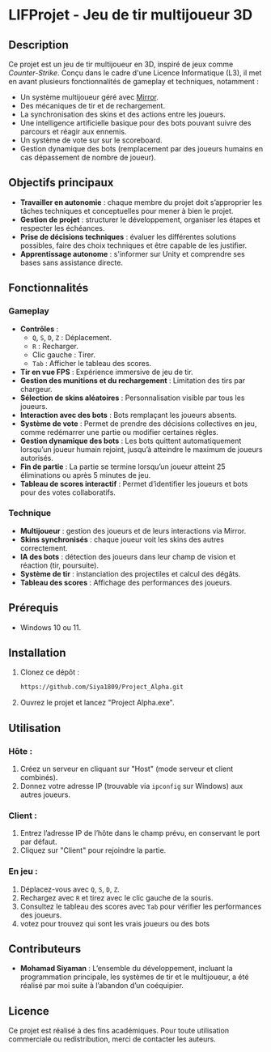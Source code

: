 # LIFProjet - Jeu de tir multijoueur 3D

## Description
Ce projet est un jeu de tir multijoueur en 3D, inspiré de jeux comme *Counter-Strike*. Conçu dans le cadre d'une Licence Informatique (L3), il met en avant plusieurs fonctionnalités de gameplay et techniques, notamment :
- Un système multijoueur géré avec [Mirror](https://mirror-networking.com/).
- Des mécaniques de tir et de rechargement.
- La synchronisation des skins et des actions entre les joueurs.
- Une intelligence artificielle basique pour des bots pouvant suivre des parcours et réagir aux ennemis.
- Un système de vote sur sur le scoreboard.
- Gestion dynamique des bots (remplacement par des joueurs humains en cas dépassement de nombre de joueur).

## Objectifs principaux
- **Travailler en autonomie** : chaque membre du projet doit s’approprier les tâches techniques et conceptuelles pour mener à bien le projet.
- **Gestion de projet** : structurer le développement, organiser les étapes et respecter les échéances.
- **Prise de décisions techniques** : évaluer les différentes solutions possibles, faire des choix techniques et être capable de les justifier.
- **Apprentissage autonome** : s'informer sur Unity et comprendre ses bases sans assistance directe.

## Fonctionnalités
### Gameplay
- **Contrôles** :
  - `Q`, `S`, `D`, `Z` : Déplacement.
  - `R` : Recharger.
  - Clic gauche : Tirer.
  - `Tab` : Afficher le tableau des scores.
- **Tir en vue FPS** : Expérience immersive de jeu de tir.
- **Gestion des munitions et du rechargement** : Limitation des tirs par chargeur.
- **Sélection de skins aléatoires** : Personnalisation visible par tous les joueurs.
- **Interaction avec des bots** : Bots remplaçant les joueurs absents.
- **Système de vote** : Permet de prendre des décisions collectives en jeu, comme redémarrer une partie ou modifier certaines règles.
- **Gestion dynamique des bots** : Les bots quittent automatiquement lorsqu’un joueur humain rejoint, jusqu’à atteindre le maximum de joueurs autorisés.
- **Fin de partie** : La partie se termine lorsqu’un joueur atteint 25 éliminations ou après 5 minutes de jeu.
- **Tableau de scores interactif** : Permet d’identifier les joueurs et bots pour des votes collaboratifs.

### Technique
- **Multijoueur** : gestion des joueurs et de leurs interactions via Mirror.
- **Skins synchronisés** : chaque joueur voit les skins des autres correctement.
- **IA des bots** : détection des joueurs dans leur champ de vision et réaction (tir, poursuite).
- **Système de tir** : instanciation des projectiles et calcul des dégâts.
- **Tableau des scores** : Affichage des performances des joueurs.

## Prérequis
- Windows 10 ou 11.

## Installation
1. Clonez ce dépôt :
   ```bash
   https://github.com/Siya1809/Project_Alpha.git
   ```
2. Ouvrez le projet et lancez "Project Alpha.exe".

## Utilisation
### Hôte :
1. Créez un serveur en cliquant sur "Host" (mode serveur et client combinés).
2. Donnez votre adresse IP (trouvable via `ipconfig` sur Windows) aux autres joueurs.

### Client :
1. Entrez l’adresse IP de l’hôte dans le champ prévu, en conservant le port par défaut.
2. Cliquez sur "Client" pour rejoindre la partie.

### En jeu :
1. Déplacez-vous avec `Q`, `S`, `D`, `Z`.
2. Rechargez avec `R` et tirez avec le clic gauche de la souris.
3. Consultez le tableau des scores avec `Tab` pour vérifier les performances des joueurs.
4. votez pour trouvez qui sont les vrais joueurs ou des bots


## Contributeurs
- **Mohamad Siyaman** : L’ensemble du développement, incluant la programmation principale, les systèmes de tir et le multijoueur, a été réalisé par moi suite à l’abandon d’un coéquipier.

## Licence
Ce projet est réalisé à des fins académiques. Pour toute utilisation commerciale ou redistribution, merci de contacter les auteurs.

